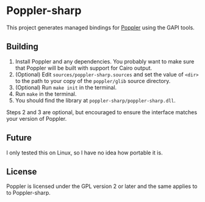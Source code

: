 Poppler-sharp
=============

This project generates managed bindings for
[Poppler](http://poppler.freedesktop.org/) using the GAPI tools.

Building
--------

1. Install Poppler and any dependencies. You probably want to make sure that
   Poppler will be built with support for Cairo output.
2. (Optional) Edit `sources/poppler-sharp.sources` and set the value of `<dir>` to the
   path to your copy of the `poppler/glib` source directory.
3. (Optional) Run `make init` in the terminal.
4. Run `make` in the terminal.
5. You should find the library at `poppler-sharp/poppler-sharp.dll`.

Steps 2 and 3 are optional, but encouraged to ensure the interface matches your version of
Poppler.

Future
------

I only tested this on Linux, so I have no idea how portable it is.

License
-------

Poppler is licensed under the GPL version 2 or later and the same applies to
to Poppler-sharp.
